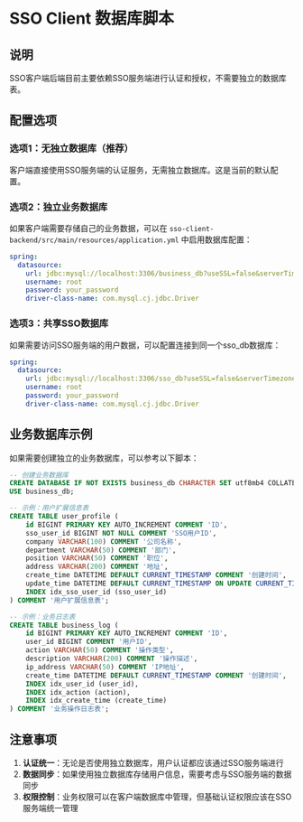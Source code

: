# SSO Client 数据库脚本

## 说明

SSO客户端后端目前主要依赖SSO服务端进行认证和授权，不需要独立的数据库表。

## 配置选项

### 选项1：无独立数据库（推荐）
客户端直接使用SSO服务端的认证服务，无需独立数据库。这是当前的默认配置。

### 选项2：独立业务数据库
如果客户端需要存储自己的业务数据，可以在 `sso-client-backend/src/main/resources/application.yml` 中启用数据库配置：

```yaml
spring:
  datasource:
    url: jdbc:mysql://localhost:3306/business_db?useSSL=false&serverTimezone=UTC&characterEncoding=utf8
    username: root
    password: your_password
    driver-class-name: com.mysql.cj.jdbc.Driver
```

### 选项3：共享SSO数据库
如果需要访问SSO服务端的用户数据，可以配置连接到同一个sso_db数据库：

```yaml
spring:
  datasource:
    url: jdbc:mysql://localhost:3306/sso_db?useSSL=false&serverTimezone=UTC&characterEncoding=utf8
    username: root
    password: your_password
    driver-class-name: com.mysql.cj.jdbc.Driver
```

## 业务数据库示例

如果需要创建独立的业务数据库，可以参考以下脚本：

```sql
-- 创建业务数据库
CREATE DATABASE IF NOT EXISTS business_db CHARACTER SET utf8mb4 COLLATE utf8mb4_unicode_ci;
USE business_db;

-- 示例：用户扩展信息表
CREATE TABLE user_profile (
    id BIGINT PRIMARY KEY AUTO_INCREMENT COMMENT 'ID',
    sso_user_id BIGINT NOT NULL COMMENT 'SSO用户ID',
    company VARCHAR(100) COMMENT '公司名称',
    department VARCHAR(50) COMMENT '部门',
    position VARCHAR(50) COMMENT '职位',
    address VARCHAR(200) COMMENT '地址',
    create_time DATETIME DEFAULT CURRENT_TIMESTAMP COMMENT '创建时间',
    update_time DATETIME DEFAULT CURRENT_TIMESTAMP ON UPDATE CURRENT_TIMESTAMP COMMENT '更新时间',
    INDEX idx_sso_user_id (sso_user_id)
) COMMENT '用户扩展信息表';

-- 示例：业务日志表
CREATE TABLE business_log (
    id BIGINT PRIMARY KEY AUTO_INCREMENT COMMENT 'ID',
    user_id BIGINT COMMENT '用户ID',
    action VARCHAR(50) COMMENT '操作类型',
    description VARCHAR(200) COMMENT '操作描述',
    ip_address VARCHAR(50) COMMENT 'IP地址',
    create_time DATETIME DEFAULT CURRENT_TIMESTAMP COMMENT '创建时间',
    INDEX idx_user_id (user_id),
    INDEX idx_action (action),
    INDEX idx_create_time (create_time)
) COMMENT '业务操作日志表';
```

## 注意事项

1. **认证统一**：无论是否使用独立数据库，用户认证都应该通过SSO服务端进行
2. **数据同步**：如果使用独立数据库存储用户信息，需要考虑与SSO服务端的数据同步
3. **权限控制**：业务权限可以在客户端数据库中管理，但基础认证权限应该在SSO服务端统一管理
